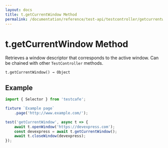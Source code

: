 ```yaml
---
layout: docs
title: t.getCurrentWindow Method
permalink: /documentation/reference/test-api/testcontroller/getcurrentwindow.html
---
```


# t.getCurrentWindow Method

Retrieves a window descriptor that corresponds to the active window. Can be chained with other `TestController` methods.

```text
t.getCurrentWindow() → Object
```

## Example

```js
import { Selector } from 'testcafe';

fixture `Example page`
    .page('http://www.example.com/');

test('getCurrentWindow', async t => {
    await t.openWindow('https://devexpress.com');
    const devexpress = await t.getCurrentWindow();
    await t.closeWindow(devexpress);
});
```
